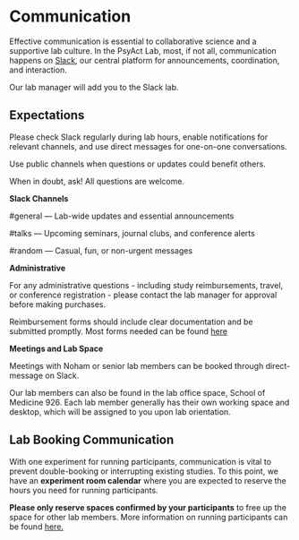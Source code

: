 
# Communication

Effective communication is essential to collaborative science and a supportive lab culture. In the PsyAct Lab, most, if not all, communication happens on  [Slack][1], our central platform for announcements, coordination, and interaction.


  [1]: https://slack.com/signin

Our lab manager will add you to the Slack lab. 

## Expectations

Please check Slack regularly during lab hours, enable notifications for relevant channels, and use direct messages for one-on-one conversations.

Use public channels when questions or updates could benefit others.

When in doubt, ask! All questions are welcome. 

**Slack Channels**

#general — Lab-wide updates and essential announcements

#talks — Upcoming seminars, journal clubs, and conference alerts

#random — Casual, fun, or non-urgent messages


  **Administrative**
  
For any administrative questions - including study reimbursements, travel, or conference registration - please contact the lab manager for approval before making purchases. 

Reimbursement forms should include clear documentation and be submitted promptly. Most forms needed can be found [here](resources.md)
  
  **Meetings and Lab Space**
  
Meetings with Noham or senior lab members can be booked through direct-message on Slack. 

Our lab members can also be found in the lab office space, School of Medicine 926. Each lab member generally has their own working space and desktop, which will be assigned to you upon lab orientation.

## Lab Booking Communication

With one experiment for running participants, communication is vital to prevent double-booking or interrupting existing studies. To this point, we have an **experiment room calendar** where you are expected to reserve the hours you need for running participants.

**Please only reserve spaces confirmed by your participants** to free up the space for other lab members. More information on running participants can be found [here.](etiquette.md)